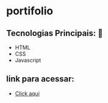 # portifolio

## Tecnologias Principais: :book:
- HTML
- CSS
- Javascript

## link para acessar: 
- <a href="https://matheuspaixaocrisostenes.github.io/portifolio" target="_blank">Click aqui</a> 
